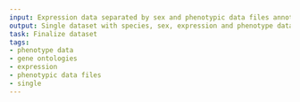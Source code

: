 ```yaml
---
input: Expression data separated by sex and phenotypic data files annotated with gene ontologies
output: Single dataset with species, sex, expression and phenotype data
task: Finalize dataset
tags:
- phenotype data
- gene ontologies
- expression
- phenotypic data files
- single
---
```

